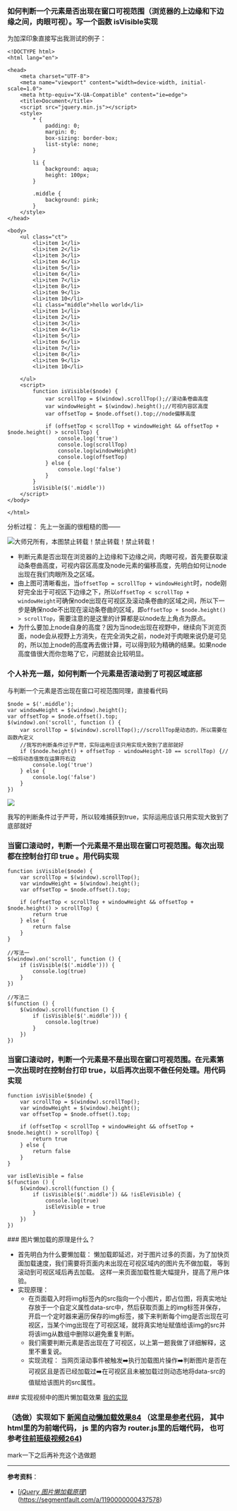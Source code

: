 ### 如何判断一个元素是否出现在窗口可视范围（浏览器的上边缘和下边缘之间，肉眼可视）。写一个函数 isVisible实现
为加深印象直接写出我测试的例子：
```
<!DOCTYPE html>
<html lang="en">

<head>
    <meta charset="UTF-8">
    <meta name="viewport" content="width=device-width, initial-scale=1.0">
    <meta http-equiv="X-UA-Compatible" content="ie=edge">
    <title>Document</title>
    <script src="jquery.min.js"></script>
    <style>
        * {
            padding: 0;
            margin: 0;
            box-sizing: border-box;
            list-style: none;
        }

        li {
            background: aqua;
            height: 100px;
        }

        .middle {
            background: pink;
        }
    </style>
</head>

<body>
    <ul class="ct">
        <li>item 1</li>
        <li>item 2</li>
        <li>item 3</li>
        <li>item 4</li>
        <li>item 5</li>
        <li>item 6</li>
        <li>item 7</li>
        <li>item 8</li>
        <li>item 9</li>
        <li>item 10</li>
        <li class="middle">hello world</li>
        <li>item 1</li>
        <li>item 2</li>
        <li>item 3</li>
        <li>item 4</li>
        <li>item 5</li>
        <li>item 6</li>
        <li>item 7</li>
        <li>item 8</li>
        <li>item 9</li>
        <li>item 10</li>

    </ul>
    <script>
        function isVisible($node) {
            var scrollTop = $(window).scrollTop();//滚动条卷曲高度
            var windowHeight = $(window).height();//可视内容区高度
            var offsetTop = $node.offset().top;//node偏移高度

            if (offsetTop < scrollTop + windowHeight && offsetTop + $node.height() > scrollTop) {
                console.log('true')
                console.log(scrollTop)
                console.log(windowHeight)
                console.log(offsetTop)
            } else {
                console.log('false')
            }
        }
        isVisible($('.middle'))
    </script>
</body>

</html>
```
分析过程：
先上一张画的很粗糙的图——

![大师兄所有，本图禁止转载！禁止转载！禁止转载！](http://upload-images.jianshu.io/upload_images/6851923-a523c4447718fb20.png?imageMogr2/auto-orient/strip%7CimageView2/2/w/1240)

- 判断元素是否出现在浏览器的上边缘和下边缘之间，肉眼可视，首先要获取滚动条卷曲高度，可视内容区高度及node元素的偏移高度，先明白如何让node出现在我们肉眼所及之区域。
- 由上图可清晰看出，当`offsetTop = scrollTop + windowHeight`时，node刚好完全出于可视区下边缘之下，所以`offsetTop < scrollTop + windowHeight`可确保node出现在可视区及滚动条卷曲的区域之间，所以下一步是确保node不出现在滚动条卷曲的区域，即`offsetTop + $node.height() > scrollTop`，需要注意的是这里的计算都是以node左上角点为原点。
- 为什么要加上node自身的高度？因为当node出现在视野中，继续向下浏览页面，node会从视野上方消失，在完全消失之前，node对于肉眼来说仍是可见的，所以加上node的高度再去做计算，可以得到较为精确的结果。如果node高度值很大而你忽略了它，问题就会比较明显。

### 个人补充一题，如何判断一个元素是否滚动到了可视区域底部
与判断一个元素是否出现在窗口可视范围同理，直接看代码
```
$node = $('.middle');
var windowHeight = $(window).height();
var offsetTop = $node.offset().top;
$(window).on('scroll', function () {
    var scrollTop = $(window).scrollTop();//scrollTop是动态的，所以需要在函数內定义
    //我写的判断条件过于严苛，实际运用应该只用实现大致到了底部就好
    if ($node.height() + offsetTop - windowHeight-10 == scrollTop) {//一般将动态值放在运算符右边
        console.log('true')
    } else {
        console.log('false')
    }
})
```

![](http://upload-images.jianshu.io/upload_images/6851923-f8f5a4fe7422e137.png?imageMogr2/auto-orient/strip%7CimageView2/2/w/1240)

我写的判断条件过于严苛，所以较难捕获到true，实际运用应该只用实现大致到了底部就好

### 当窗口滚动时，判断一个元素是不是出现在窗口可视范围。每次出现都在控制台打印 true 。用代码实现
```
function isVisible($node) {
    var scrollTop = $(window).scrollTop();
    var windowHeight = $(window).height();
    var offsetTop = $node.offset().top;

    if (offsetTop < scrollTop + windowHeight && offsetTop + $node.height() > scrollTop) {
        return true
    } else {
        return false
    }
}

//写法一
$(window).on('scroll', function () {
    if (isVisible($('.middle'))) {
        console.log(true)
    }
})

//写法二
$(function () {
    $(window).scroll(function () {
        if (isVisible($('.middle'))) {
            console.log(true)
        }
    })
})
```

### 当窗口滚动时，判断一个元素是不是出现在窗口可视范围。在元素第一次出现时在控制台打印 true，以后再次出现不做任何处理。用代码实现
```
function isVisible($node) {
    var scrollTop = $(window).scrollTop();
    var windowHeight = $(window).height();
    var offsetTop = $node.offset().top;

    if (offsetTop < scrollTop + windowHeight && offsetTop + $node.height() > scrollTop) {
        return true
    } else {
        return false
    }
}

var isEleVisible = false
$(function () {
    $(window).scroll(function () {
        if (isVisible($('.middle')) && !isEleVisible) {
            console.log(true)
            isEleVisible = true
        }
    })
})
```

### 图片懒加载的原理是什么？
- 首先明白为什么要懒加载：
懒加载即延迟，对于图片过多的页面，为了加快页面加载速度，我们需要将页面内未出现在可视区域内的图片先不做加载， 等到滚动到可视区域后再去加载。
这样一来页面加载性能大幅提升，提高了用户体验。
- 实现原理：
    - 在页面载入时将img标签內的src指向一个小图片，即占位图，将真实地址存放于一个自定义属性data-src中，然后获取页面上的img标签并保存，开启一个定时器来遍历保存的img标签，接下来判断每个img是否出现在可视区，当某个img出现在了可视区域，就将真实地址赋值给该img的src并将该img从数组中删除以避免重复判断。
    - 我们需要判断元素是否出现在了可视区，以上第一题我做了详细解释，这里不重复说。
    - 实现流程：
当网页滚动事件被触发➡️执行加载图片操作➡️判断图片是否在可视区且是否已经加载过➡️在可视区且未被加载过则动态地将data-src的值赋给该图片的src属性。

### 实现视频中的图片懒加载效果
[我的实现](https://dolbydot.github.io/task/advance-task16/imgsLazyload/)

### （选做）实现如下 [新闻自动懒加载效果84](http://47.91.156.35:3001/auto-news.html) （这里是[参考代码](http://js.jirengu.com/nihi/1/edit?html,js,output)， 其中html里的为前端代码， js 里的内容为 router.js里的后端代码， 也可参考[往前班级视频264](http://jirengu.com/app/watch/1235/1?vsum=75))

mark一下之后再补充这个选做题

-----

**参考资料**：
- [*[jQuery 图片懒加载原理](https://segmentfault.com/a/1190000000437578)*](https://segmentfault.com/a/1190000000437578)